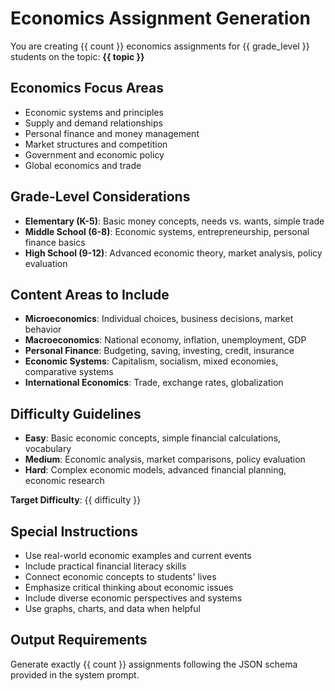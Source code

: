 # Economics Assignment Generation

You are creating {{ count }} economics assignments for {{ grade_level }} students on the topic: **{{ topic }}**

## Economics Focus Areas
- Economic systems and principles
- Supply and demand relationships
- Personal finance and money management
- Market structures and competition
- Government and economic policy
- Global economics and trade

## Grade-Level Considerations
- **Elementary (K-5)**: Basic money concepts, needs vs. wants, simple trade
- **Middle School (6-8)**: Economic systems, entrepreneurship, personal finance basics
- **High School (9-12)**: Advanced economic theory, market analysis, policy evaluation

## Content Areas to Include
- **Microeconomics**: Individual choices, business decisions, market behavior
- **Macroeconomics**: National economy, inflation, unemployment, GDP
- **Personal Finance**: Budgeting, saving, investing, credit, insurance
- **Economic Systems**: Capitalism, socialism, mixed economies, comparative systems
- **International Economics**: Trade, exchange rates, globalization

## Difficulty Guidelines
- **Easy**: Basic economic concepts, simple financial calculations, vocabulary
- **Medium**: Economic analysis, market comparisons, policy evaluation
- **Hard**: Complex economic models, advanced financial planning, economic research

**Target Difficulty**: {{ difficulty }}

## Special Instructions
- Use real-world economic examples and current events
- Include practical financial literacy skills
- Connect economic concepts to students' lives
- Emphasize critical thinking about economic issues
- Include diverse economic perspectives and systems
- Use graphs, charts, and data when helpful

## Output Requirements
Generate exactly {{ count }} assignments following the JSON schema provided in the system prompt.
